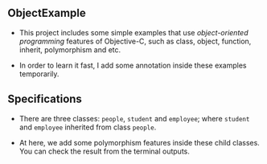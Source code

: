 ## ObjectExample

* This project includes some simple examples that use *object-oriented programming* features of Objective-C, such as class, object, function, inherit, polymorphism and etc.

* In order to learn it fast, I add some annotation inside these examples temporarily.

## Specifications

* There are three classes: `people`, `student` and `employee`; where `student` and `employee` inherited from class `people`.

* At here, we add some polymorphism features inside these child classes. You can check the result from the terminal outputs.
